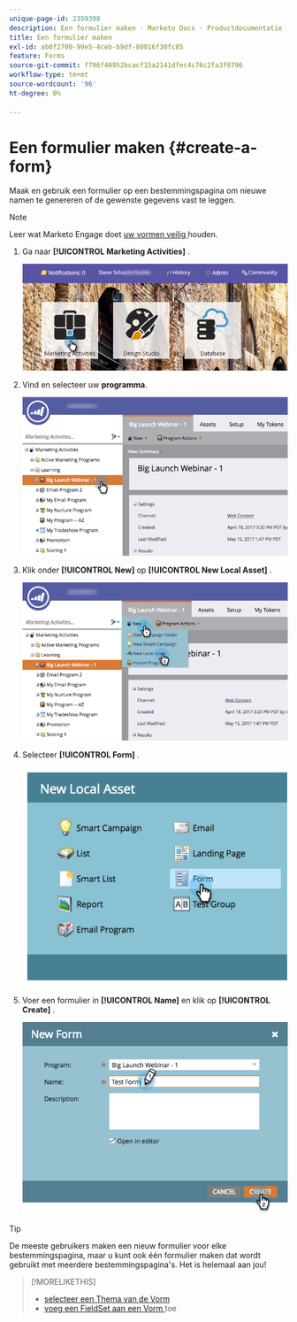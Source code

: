 ```yaml
---
unique-page-id: 2359398
description: Een formulier maken - Marketo Docs - Productdocumentatie
title: Een formulier maken
exl-id: ab0f2700-99e5-4ceb-b9df-80016f30fc85
feature: Forms
source-git-commit: f796f40952bcacf15a2141dfec4c76c2fa3f0796
workflow-type: tm+mt
source-wordcount: '96'
ht-degree: 0%

---
```


# Een formulier maken {#create-a-form}

Maak en gebruik een formulier op een bestemmingspagina om nieuwe namen te genereren of de gewenste gegevens vast te leggen.

>[!NOTE]
>
>Leer wat Marketo Engage doet [ uw vormen veilig ](https://nation.marketo.com/t5/Product-Documents/Forms-Service-Enhancements/ta-p/303670#M1038) houden.

1. Ga naar **[!UICONTROL Marketing Activities]** .

   ![](assets/login-marketing-activities.png)

1. Vind en selecteer uw **programma**.

   ![](assets/programseelct.png)

1. Klik onder **[!UICONTROL New]** op **[!UICONTROL New Local Asset]** .

   ![](assets/newlocalasset.png)

1. Selecteer **[!UICONTROL Form]** .

   ![](assets/image2014-9-15-17-3a1-3a20.png)

1. Voer een formulier in **[!UICONTROL Name]** en klik op **[!UICONTROL Create]** .

   ![](assets/newformwithhands.png)

>[!TIP]
>
>De meeste gebruikers maken een nieuw formulier voor elke bestemmingspagina, maar u kunt ook één formulier maken dat wordt gebruikt met meerdere bestemmingspagina&#39;s. Het is helemaal aan jou!

>[!MORELIKETHIS]
>
>* [ selecteer een Thema van de Vorm ](/help/marketo/product-docs/demand-generation/forms/creating-a-form/select-a-form-theme.md)
>* [ voeg een FieldSet aan een Vorm ](/help/marketo/product-docs/demand-generation/forms/form-fields/add-a-fieldset-to-a-form.md) toe
